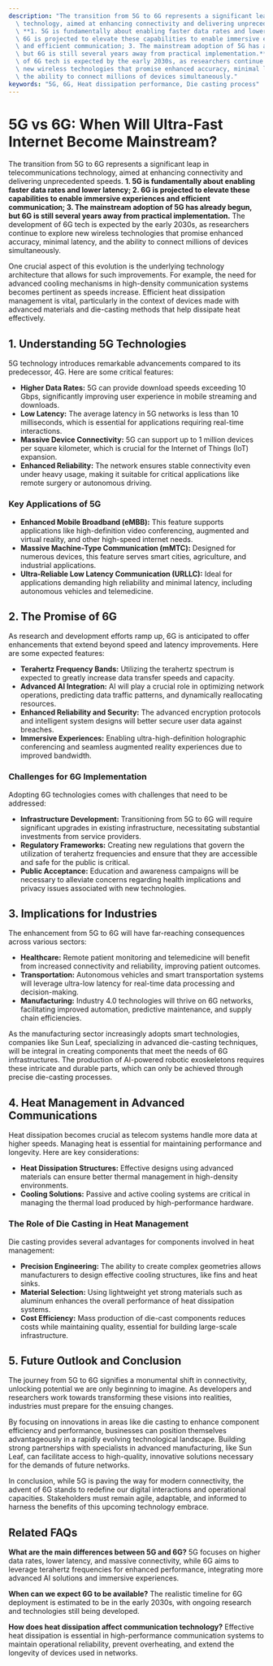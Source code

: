 ```yaml
---
description: "The transition from 5G to 6G represents a significant leap in telecommunications\
  \ technology, aimed at enhancing connectivity and delivering unprecedented speeds.\
  \ **1. 5G is fundamentally about enabling faster data rates and lower latency; 2.\
  \ 6G is projected to elevate these capabilities to enable immersive experiences\
  \ and efficient communication; 3. The mainstream adoption of 5G has already begun,\
  \ but 6G is still several years away from practical implementation.** The development\
  \ of 6G tech is expected by the early 2030s, as researchers continue to explore\
  \ new wireless technologies that promise enhanced accuracy, minimal latency, and\
  \ the ability to connect millions of devices simultaneously."
keywords: "5G, 6G, Heat dissipation performance, Die casting process"
---
```

# 5G vs 6G: When Will Ultra-Fast Internet Become Mainstream?

The transition from 5G to 6G represents a significant leap in telecommunications technology, aimed at enhancing connectivity and delivering unprecedented speeds. **1. 5G is fundamentally about enabling faster data rates and lower latency; 2. 6G is projected to elevate these capabilities to enable immersive experiences and efficient communication; 3. The mainstream adoption of 5G has already begun, but 6G is still several years away from practical implementation.** The development of 6G tech is expected by the early 2030s, as researchers continue to explore new wireless technologies that promise enhanced accuracy, minimal latency, and the ability to connect millions of devices simultaneously.

One crucial aspect of this evolution is the underlying technology architecture that allows for such improvements. For example, the need for advanced cooling mechanisms in high-density communication systems becomes pertinent as speeds increase. Efficient heat dissipation management is vital, particularly in the context of devices made with advanced materials and die-casting methods that help dissipate heat effectively. 

## 1. Understanding 5G Technologies

5G technology introduces remarkable advancements compared to its predecessor, 4G. Here are some critical features:

- **Higher Data Rates:** 5G can provide download speeds exceeding 10 Gbps, significantly improving user experience in mobile streaming and downloads.
- **Low Latency:** The average latency in 5G networks is less than 10 milliseconds, which is essential for applications requiring real-time interactions.
- **Massive Device Connectivity:** 5G can support up to 1 million devices per square kilometer, which is crucial for the Internet of Things (IoT) expansion.
- **Enhanced Reliability:** The network ensures stable connectivity even under heavy usage, making it suitable for critical applications like remote surgery or autonomous driving.

### Key Applications of 5G

- **Enhanced Mobile Broadband (eMBB):** This feature supports applications like high-definition video conferencing, augmented and virtual reality, and other high-speed internet needs.
- **Massive Machine-Type Communication (mMTC):** Designed for numerous devices, this feature serves smart cities, agriculture, and industrial applications.
- **Ultra-Reliable Low Latency Communication (URLLC):** Ideal for applications demanding high reliability and minimal latency, including autonomous vehicles and telemedicine.

## 2. The Promise of 6G

As research and development efforts ramp up, 6G is anticipated to offer enhancements that extend beyond speed and latency improvements. Here are some expected features:

- **Terahertz Frequency Bands:** Utilizing the terahertz spectrum is expected to greatly increase data transfer speeds and capacity.
- **Advanced AI Integration:** AI will play a crucial role in optimizing network operations, predicting data traffic patterns, and dynamically reallocating resources.
- **Enhanced Reliability and Security:** The advanced encryption protocols and intelligent system designs will better secure user data against breaches.
- **Immersive Experiences:** Enabling ultra-high-definition holographic conferencing and seamless augmented reality experiences due to improved bandwidth.

### Challenges for 6G Implementation

Adopting 6G technologies comes with challenges that need to be addressed:

- **Infrastructure Development:** Transitioning from 5G to 6G will require significant upgrades in existing infrastructure, necessitating substantial investments from service providers.
- **Regulatory Frameworks:** Creating new regulations that govern the utilization of terahertz frequencies and ensure that they are accessible and safe for the public is critical.
- **Public Acceptance:** Education and awareness campaigns will be necessary to alleviate concerns regarding health implications and privacy issues associated with new technologies.

## 3. Implications for Industries

The enhancement from 5G to 6G will have far-reaching consequences across various sectors:

- **Healthcare:** Remote patient monitoring and telemedicine will benefit from increased connectivity and reliability, improving patient outcomes.
- **Transportation:** Autonomous vehicles and smart transportation systems will leverage ultra-low latency for real-time data processing and decision-making.
- **Manufacturing:** Industry 4.0 technologies will thrive on 6G networks, facilitating improved automation, predictive maintenance, and supply chain efficiencies.

As the manufacturing sector increasingly adopts smart technologies, companies like Sun Leaf, specializing in advanced die-casting techniques, will be integral in creating components that meet the needs of 6G infrastructures. The production of AI-powered robotic exoskeletons requires these intricate and durable parts, which can only be achieved through precise die-casting processes.

## 4. Heat Management in Advanced Communications

Heat dissipation becomes crucial as telecom systems handle more data at higher speeds. Managing heat is essential for maintaining performance and longevity. Here are key considerations:

- **Heat Dissipation Structures:** Effective designs using advanced materials can ensure better thermal management in high-density environments.
- **Cooling Solutions:** Passive and active cooling systems are critical in managing the thermal load produced by high-performance hardware.

### The Role of Die Casting in Heat Management

Die casting provides several advantages for components involved in heat management:

- **Precision Engineering:** The ability to create complex geometries allows manufacturers to design effective cooling structures, like fins and heat sinks.
- **Material Selection:** Using lightweight yet strong materials such as aluminum enhances the overall performance of heat dissipation systems.
- **Cost Efficiency:** Mass production of die-cast components reduces costs while maintaining quality, essential for building large-scale infrastructure.

## 5. Future Outlook and Conclusion

The journey from 5G to 6G signifies a monumental shift in connectivity, unlocking potential we are only beginning to imagine. As developers and researchers work towards transforming these visions into realities, industries must prepare for the ensuing changes.

By focusing on innovations in areas like die casting to enhance component efficiency and performance, businesses can position themselves advantageously in a rapidly evolving technological landscape. Building strong partnerships with specialists in advanced manufacturing, like Sun Leaf, can facilitate access to high-quality, innovative solutions necessary for the demands of future networks.

In conclusion, while 5G is paving the way for modern connectivity, the advent of 6G stands to redefine our digital interactions and operational capacities. Stakeholders must remain agile, adaptable, and informed to harness the benefits of this upcoming technology embrace.

## Related FAQs

**What are the main differences between 5G and 6G?**
5G focuses on higher data rates, lower latency, and massive connectivity, while 6G aims to leverage terahertz frequencies for enhanced performance, integrating more advanced AI solutions and immersive experiences.

**When can we expect 6G to be available?**
The realistic timeline for 6G deployment is estimated to be in the early 2030s, with ongoing research and technologies still being developed.

**How does heat dissipation affect communication technology?**
Effective heat dissipation is essential in high-performance communication systems to maintain operational reliability, prevent overheating, and extend the longevity of devices used in networks.
